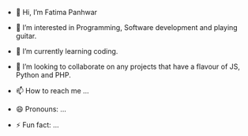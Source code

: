 - 👋 Hi, I’m Fatima Panhwar
- 👀 I’m interested in Programming, Software development and playing guitar.
- 🌱 I’m currently learning coding.
- 💞️ I’m looking to collaborate on any projects that have a flavour of JS, Python and PHP.

- 📫 How to reach me ...
- 😄 Pronouns: ...
- ⚡ Fun fact: ...

<!---
fatimapanhwar/fatimapanhwar is a ✨ special ✨ repository because its `README.md` (this file) appears on your GitHub profile.
You can click the Preview link to take a look at your changes.
--->
